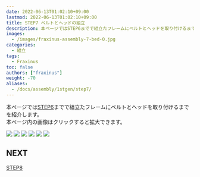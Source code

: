 ```yaml
---
date: 2022-06-13T01:02:10+09:00
lastmod: 2022-06-13T01:02:10+09:00
title: STEP7 ベルトとヘッドの組立
description: 本ページではSTEP6までで組立たフレームにベルトとヘッドを取り付けるまでを紹介します。  
images:
  - /images/fraxinus-assembly-7-bed-0.jpg
categories:
  - 組立
tags:
  - Fraxinus
toc: false
authors: ["fraxinus"]
weight: -70
aliases:
  - /docs/assembly/1stgen/step7/
---
```


本ページでは[STEP6](../step6)までで組立たフレームにベルトとヘッドを取り付けるまでを紹介します。  
本ページ内の画像はクリックすると拡大できます。

![](/images/fraxinus-assembly-7-bed-0.jpg)
![](/images/fraxinus-assembly-7-bed-1.jpg)
![](/images/fraxinus-assembly-7-bed-2.jpg)
![](/images/fraxinus-assembly-7-bed-3.jpg)
![](/images/fraxinus-assembly-7-bed-4.jpg)
![](/images/fraxinus-assembly-7-bed-5.jpg)

## NEXT

[STEP8](../step8)
